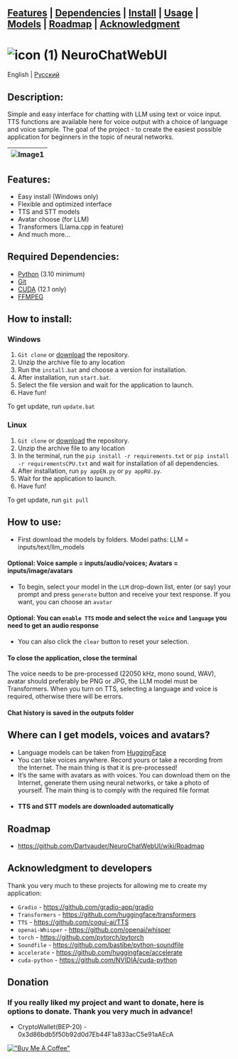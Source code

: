 ## [Features](/#Features) | [Dependencies](/#Required-Dependencies) | [Install](/How-to-install) | [Usage](/#How-to-use) | [Models](/#Where-can-I-get-models-voices-and-avatars) | [Roadmap](/#Roadmap) | [Acknowledgment](/#Acknowledgment-to-developers)

# ![icon (1)](https://github.com/Dartvauder/NeuroChatWebUI/assets/140557322/e3c1d95a-828f-4a65-bea6-64c336dbe6fa) NeuroChatWebUI
English | [Русский](/README_RU.md)
## Description:

Simple and easy interface for chatting with LLM using text or voice input. TTS functions are available here for voice output with a choice of language and voice sample. The goal of the project - to create the easiest possible application for beginners in the topic of neural networks.

|![Image1](https://github.com/Dartvauder/NeuroChatWebUI/assets/140557322/98e185c1-6011-434c-af9f-885d1c5ded48) |
|:---:|

## Features:

* Easy install (Windows only)
* Flexible and optimized interface
* TTS and STT models
* Avatar choose (for LLM)
* Transformers (Llama.cpp in feature)
* And much more...

## Required Dependencies:

* [Python](https://www.python.org/downloads/) (3.10 minimum)
* [Git](https://git-scm.com/downloads)
* [CUDA](https://developer.nvidia.com/cuda-downloads) (12.1 only)
* [FFMPEG](https://ffmpeg.org/download.html)

## How to install:

### Windows

1) `Git clone` or [download](https://github.com/Dartvauder/NeuroChatWebUI/files/14625284/NeuroChatWebUI.zip) the repository.
2) Unzip the archive file to any location
3) Run the `install.bat` and choose a version for installation.
4) After installation, run `start.bat`.
5) Select the file version and wait for the application to launch.
6) Have fun!

To get update, run `update.bat`

### Linux

1) `Git clone` or [download](https://github.com/Dartvauder/NeuroChatWebUI/files/14625284/NeuroChatWebUI.zip) the repository.
2) Unzip the archive file to any location
3) In the terminal, run the `pip install -r requirements.txt` or `pip install -r requirementsCPU.txt` and wait for installation of all dependencies.
4) After installation, run `py appEN.py` or `py appRU.py`.
5) Wait for the application to launch.
6) Have fun!

To get update, run `git pull`

## How to use:

* First download the models by folders. Model paths: LLM = inputs/text/llm_models
#### Optional: Voice sample = inputs/audio/voices; Avatars = inputs/image/avatars
* To begin, select your model in the `LLM` drop-down list, enter (or say) your prompt and press `generate` button and receive your text response. If you want, you can choose an `avatar`
#### Optional: You can `enable TTS` mode and select the `voice` and `language` you need to get an audio response
* You can also click the `clear` button to reset your selection.
#### To close the application, close the terminal

The voice needs to be pre-processed (22050 kHz, mono sound, WAV), avatar should preferably be PNG or JPG, the LLM model must be Transformers. When you turn on TTS, selecting a language and voice is required, otherwise there will be errors.

#### Chat history is saved in the outputs folder

## Where can I get models, voices and avatars?

* Language models can be taken from [HuggingFace](https://huggingface.co/models)
* You can take voices anywhere. Record yours or take a recording from the Internet. The main thing is that it is pre-processed!
* It’s the same with avatars as with voices. You can download them on the Internet, generate them using neural networks, or take a photo of yourself. The main thing is to comply with the required file format
* #### TTS and STT models are downloaded automatically

## Roadmap

* https://github.com/Dartvauder/NeuroChatWebUI/wiki/Roadmap

## Acknowledgment to developers

Thank you very much to these projects for allowing me to create my application:

* `Gradio` - https://github.com/gradio-app/gradio
* `Transformers` - https://github.com/huggingface/transformers
* `TTS` - https://github.com/coqui-ai/TTS
* `openai-Whisper` - https://github.com/openai/whisper
* `torch` - https://github.com/pytorch/pytorch
* `Soundfile` - https://github.com/bastibe/python-soundfile
* `accelerate` - https://github.com/huggingface/accelerate
* `cuda-python` - https://github.com/NVIDIA/cuda-python

## Donation

### If you really liked my project and want to donate, here is options to donate. Thank you very much in advance! 

* CryptoWallet(BEP-20) - 0x3d86bdb5f50b92d0d7Eb44F1a833acC5e91aAEcA

[!["Buy Me A Coffee"](https://www.buymeacoffee.com/assets/img/custom_images/orange_img.png)](https://www.buymeacoffee.com/Dartvauder)

